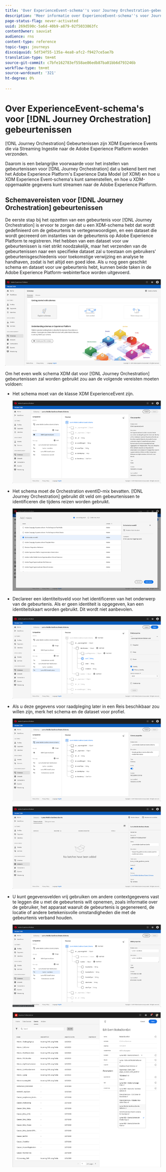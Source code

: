 ```yaml
---
title: 'Over ExperienceEvent-schema''s voor Journey Orchestration-gebeurtenissen '
description: 'Meer informatie over ExperienceEvent-schema''s voor Journey Orchestration Events '
page-status-flag: never-activated
uuid: 269d590c-5a6d-40b9-a879-02f5033863fc
contentOwner: sauviat
audience: rns
content-type: reference
topic-tags: journeys
discoiquuid: 5df34f55-135a-4ea8-afc2-f9427ce5ae7b
translation-type: tm+mt
source-git-commit: c7bfe162783ef558ae86edb87ba01bb6d793246b
workflow-type: tm+mt
source-wordcount: '321'
ht-degree: 0%

---
```




# Over ExperienceEvent-schema&#39;s voor [!DNL Journey Orchestration] gebeurtenissen

[!DNL Journey Orchestration] Gebeurtenissen zijn XDM Experience Events die via Streaming Ingestie naar de Adobe Experience Platform worden verzonden.

Daarom is een belangrijke voorwaarde voor het instellen van gebeurtenissen voor [!DNL Journey Orchestration] dat u bekend bent met het Adobe Experience Platform&#39;s Experience Data Model (of XDM) en hoe u XDM Experience Event-schema&#39;s kunt samenstellen, en hoe u XDM-opgemaakte gegevens kunt streamen naar de Adobe Experience Platform.

## Schemavereisten voor [!DNL Journey Orchestration] gebeurtenissen

De eerste stap bij het opzetten van een gebeurtenis voor [!DNL Journey Orchestration] is ervoor te zorgen dat u een XDM-schema hebt dat wordt gedefinieerd om de gebeurtenis te vertegenwoordigen, en een dataset die wordt gecreeerd om instanties van de gebeurtenis op Adobe Experience Platform te registreren. Het hebben van een dataset voor uw gebeurtenissen is niet strikt noodzakelijk, maar het verzenden van de gebeurtenissen naar een specifieke dataset zal u toestaan om gebruikers&#39; gebeurtenisgeschiedenis voor toekomstige verwijzing en analyse te handhaven, zodat is het altijd een goed idee. Als u nog geen geschikt schema en dataset voor uw gebeurtenis hebt, kunnen beide taken in de Adobe Experience Platform-webinterface worden uitgevoerd.

![](../assets/schema1.png)

Om het even welk schema XDM dat voor [!DNL Journey Orchestration] gebeurtenissen zal worden gebruikt zou aan de volgende vereisten moeten voldoen:

* Het schema moet van de klasse XDM ExperienceEvent zijn.

   ![](../assets/schema2.png)

* Het schema moet de Orchestration eventID-mix bevatten. [!DNL Journey Orchestration] gebruikt dit veld om gebeurtenissen te identificeren die tijdens reizen worden gebruikt.

   ![](../assets/schema3.png)

* Declareer een identiteitsveld voor het identificeren van het onderwerp van de gebeurtenis. Als er geen identiteit is opgegeven, kan een identiteitskaart worden gebruikt. Dit wordt niet aanbevolen.

   ![](../assets/schema4.png)

* Als u deze gegevens voor raadpleging later in een Reis beschikbaar zou willen zijn, merk het schema en de dataset voor profiel.

   ![](../assets/schema5.png)

   ![](../assets/schema6.png)

* U kunt gegevensvelden vrij gebruiken om andere contextgegevens vast te leggen die u met de gebeurtenis wilt opnemen, zoals informatie over de gebruiker, het apparaat waaruit de gebeurtenis is gegenereerd, de locatie of andere betekenisvolle omstandigheden die met de gebeurtenis verband houden.

   ![](../assets/schema7.png)

   ![](../assets/schema8.png)